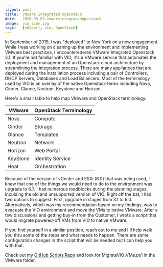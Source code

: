 ```yaml
---
layout: post
title:  VMware Integrated OpenStack
date:   2020-03-09-vmwareintegratedopenstack
image:  vio_icon.jpg
tags:   [vExpert, vio, OpenStack]
---
```

In September of 2019, I was "deployed" to New York on a new engagement. While I was working on cleaning up the environment and implementing VMware best practices, I encounteredered VMware Integrated Openstack 3.1. If you're not familiar with VIO, it's a VMware service that automates the deployment and management of an Openstack cloud architecture by streamlining the integration process. There are many appliances that are deployed during the installation process including a pair of Controllers, DHCP Servers, Databases and Load Balancers. Most of the terminology used by VIO is an overlay of the native Openstack terms including Nova, Cinder, Glance, Neutron, Keystone and Horizon.

Here's a small table to help map VMware and OpenStack terminology.

VMware | OpenStack Terminology
------------ | -------------
Nova | Compute
Cinder | Storage
Glance | Templates
Neutron | Network
Horizon | Web Portal
KeyStone | Identity Service
Heat | Orchestration

Because of the version of vCenter and ESXi (6.0) that was being used, I knew that one of the things we would need to do to the environment was upgrade to 6.7. I had numerous roadblocks during the planning stages, inculding the old and unsupported version of VIO. Right off the bat, I had two options to suggest. First, upgrade in stages from 3.1 to 6.0. Alternatively, which was my recommendation based on my findings, was to evacuate the VIO environment and move the VMs to native VMware. After a few discussions and getting buy-in from the Customer, I wrote a script that would migrate powered-off VMs from VIO to native VMware.

If you find yourself in a similar position, reach out to me and I'll help walk you thru some of the steps and what needs to happen. There are some configuration changes in the script that will be needed but I can help you with that.

Check out my [GitHub Scripts Repo][my-scripts] and look for MigrateVIO_VMs.ps1 in the VMware folder.

[my-scripts]: https://github.com/vNinjaDFW/Scripts/